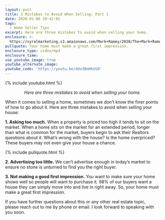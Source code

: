 ```yaml
---
layout: post
title: 3 Mistakes to Avoid When Selling: Part 1
date: 2020-01-06 20:42:01
tags:
  - Home Seller Tips
excerpt: Here are three mistakes to avoid when selling your home.
enclosure: >-
  https://vyralmarketing.s3.amazonaws.com/Mark+Ramey/2020/The+Mark+Ramey+Group-+%5B19-24%5D+_+3+Mistakes+When+Selling+Part+1.mp4
pullquote: Your home must make a great first impression.
enclosure_type: video/mp4
enclosure_time:
use_youtube_image: true
youtube_alternate_image:
youtube_code: 'https://youtu.be/mUu3BoHkUS0'
---
```


{% include youtube.html %}

<p style="text-align: center;"><em>Here are three mistakes to avoid when selling your home.</em></p>

When it comes to selling a home, sometimes we don’t know the finer points of how to go about it. Here are three mistakes to avoid when selling your house:

**1\. Asking too much.** When a property is priced too high it tends to sit on the market. When a home sits on the market for an extended period, longer than what is common for the market, buyers begin to ask their Realtors questions about it. What’s wrong with the house? Is the home overpriced? These buyers may not even give your house a chance.

{% include pullquote.html %}

**2\. Advertising too little.** We can’t advertise enough in today’s market to ensure no stone is unturned to find you the right buyer.

**3\. Not making a good first impression.** You want to make sure your home shows well so people will want to purchase it. 98% of our buyers want a house they can simply move into and live in right away. So, your home must make a great first impression.

If you have further questions about this or any other real estate topic, please reach out to me by phone or email. I look forward to speaking with you soon.